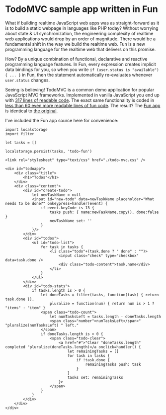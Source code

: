 TodoMVC sample app written in Fun
=================================

What if building realtime JavaScript web apps was as straight-forward as it is to build a static webpage in languages like PHP today? Without worrying about state & UI synchronization, the engineering complexity of realtime web applications would drop by an order of magnitude. There would be a fundamental shift in the way we build the realtime web. Fun is a new programming language for the realtime web that delivers on this promise.

How? By a unique combination of functional, declarative and reactive programming language features. In Fun, every expression creates implicit data bindings for you, so when you write `if (user.status is "available") { ... }` in Fun, then the statement automatically re-evaluates whenever `user.status` changes.

Seeing is believing! TodoMVC is a common demo application for popular JavaScript MVC frameworks. Implemented in vanilla JavaScript you end up with [317 lines of readable code](https://github.com/addyosmani/todomvc/blob/master/reference-examples/vanillajs/js/todo.js). The exact same functionality is coded in [less than 60 even more readable lines of fun code](https://github.com/marcuswestin/fun/blob/master/apps/todo-mvc/todo-mvc.fun). The result? The [Fun app](http://marcuswest.in/fun/todo-mvc.html) is identical to [the original](http://addyosmani.github.com/todomvc/reference-examples/vanillajs/index.html).

I've included the Fun app source here for convenience:

	import localstorage
	import filter
	
	let tasks = []
	
	localstorage.persist(tasks, 'todo-fun')
	
	<link rel="stylesheet" type="text/css" href="./todo-mvc.css" />
	
	<div id="todoapp">
		<div class="title">
			<h1>"Todos"</h1>
		</div>
		<div class="content">
			<div id="create-todo">
				let newTaskName = null
				<input id="new-todo" data=newTaskName placeholder="What needs to be done?" onkeypress=handler(event) {
					if event.keyCode is 13 {
						tasks push: { name:newTaskName.copy(), done:false }
						newTaskName set: ''
					}
				}/>
			</div>
			<div id="todos">
				<ul id="todo-list">
					for task in tasks {
						<li class="todo"+(task.done ? " done" : "")>
							<input class="check" type="checkbox" data=task.done />
							<div class="todo-content">task.name</div>
						</li>
					}
				</ul>
			</div>
			<div id="todo-stats">
				if tasks.length is > 0 {
					let doneTasks = filter(tasks, function(task) { return task.done }),
						pluralize = function(num) { return num is > 1 ? "items" : "item" }
					<span class="todo-count">
						let numTasksLeft = tasks.length - doneTasks.length
						<span class="number">numTasksLeft</span>" "pluralize(numTasksLeft) " left."
					</span>
					if doneTasks.length is > 0 {
						<span class="todo-clear">
							<a href="#">"Clear "doneTasks.length" completed "pluralize(doneTasks.length)</a onclick=handler() {
								let remainingTasks = []
								for task in tasks {
									if !task.done {
										remainingTasks push: task
									}
								}
								tasks set: remainingTasks
							}>
						</span>
					}
				}
			</div>
		</div>
	</div>